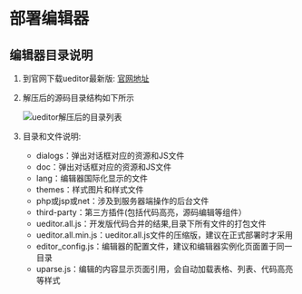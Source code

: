 # 部署编辑器

## 编辑器目录说明

1. 到官网下载ueditor最新版: [官网地址](http://ueditor.baidu.com/website/download.html#ueditor "ueditor官网地址")

2. 解压后的源码目录结构如下所示

	![ueditor解压后的目录列表](http://www.ueditorbbs.com/data/attachment/forum/201311/01/173606n69mm6rku9ld05m2.png)

3. 目录和文件说明:

	* dialogs：弹出对话框对应的资源和JS文件
	* doc：弹出对话框对应的资源和JS文件
	* lang：编辑器国际化显示的文件
	* themes：样式图片和样式文件
	* php或jsp或net：涉及到服务器端操作的后台文件
	* third-party：第三方插件(包括代码高亮，源码编辑等组件）
	* ueditor.all.js：开发版代码合并的结果,目录下所有文件的打包文件
	* ueditor.all.min.js：ueditor.all.js文件的压缩版，建议在正式部署时才采用
	* editor_config.js：编辑器的配置文件，建议和编辑器实例化页面置于同一目录
	* uparse.js：编辑的内容显示页面引用，会自动加载表格、列表、代码高亮等样式